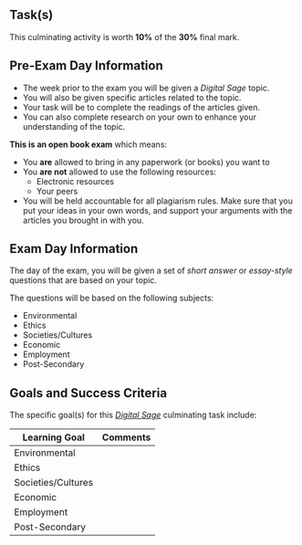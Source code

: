 ## Task(s)

This culminating activity is worth **10%** of the **30%** final mark.

## Pre-Exam Day Information

* The week prior to the exam you will be given a _Digital Sage_ topic.  
* You will also be given specific articles related to the topic.  
* Your task will be to complete the readings of the articles given.  
* You can also complete research on your own to enhance your understanding of the topic.

**This is an open book exam** which means:  

* You **are** allowed to bring in any paperwork (or books) you want to
* You **are not** allowed to use the following resources:
  * Electronic resources
  * Your peers
* You will be held accountable for all plagiarism rules.  Make sure that you put your ideas in your own words, and support your arguments with the articles you brought in with you.

## Exam Day Information

The day of the exam, you will be given a set of _short answer_ or _essay-style_ questions that are based on your topic.

The questions will be based on the following subjects:

  * Environmental
  * Ethics
  * Societies/Cultures
  * Economic
  * Employment
  * Post-Secondary

## Goals and Success Criteria

The specific goal(s) for this [_Digital Sage_](./images/ICS4U.jpg) culminating task include:  

| Learning Goal  |  Comments |  
| ----------- | ------- |  
| Environmental | |  
| Ethics | |  
| Societies/Cultures | |  
| Economic | |  
| Employment | |
| Post-Secondary | |    